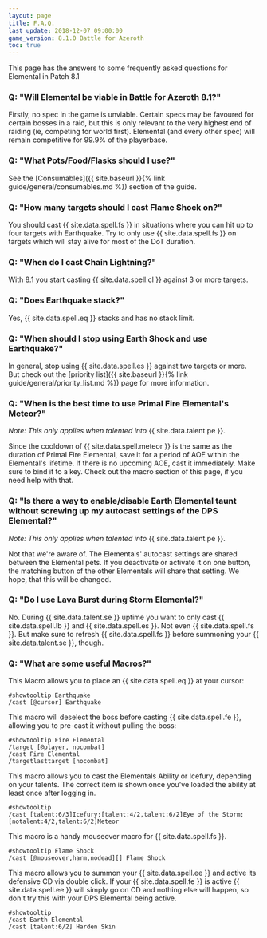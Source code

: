 ```yaml
---
layout: page
title: F.A.Q.
last_update: 2018-12-07 09:00:00
game_version: 8.1.0 Battle for Azeroth
toc: true
---
```


This page has the answers to some frequently asked questions for Elemental in Patch 8.1

### Q: "Will Elemental be viable in Battle for Azeroth 8.1?"

Firstly, no spec in the game is unviable. Certain specs may be favoured for certain bosses in a raid, but this is only relevant to the very highest end of raiding (ie, competing for world first). Elemental (and every other spec) will remain competitive for 99.9% of the playerbase.

### Q: "What Pots/Food/Flasks should I use?"

See the [Consumables]({{ site.baseurl }}{% link guide/general/consumables.md %}) section of the guide.

### Q: "How many targets should I cast Flame Shock on?"

You should cast {{ site.data.spell.fs }}  in situations where you can hit up to four targets with Earthquake. Try to only use {{ site.data.spell.fs }} on targets which will stay alive for most of the DoT duration.

### Q: "When do I cast Chain Lightning?"

With 8.1 you start casting {{ site.data.spell.cl }} against 3 or more targets.

### Q: "Does Earthquake stack?"

Yes, {{ site.data.spell.eq }} stacks and has no stack limit.

### Q: "When should I stop using Earth Shock and use Earthquake?"

In general, stop using {{ site.data.spell.es }} against two targets or more. But check out the [priority list]({{ site.baseurl }}{% link guide/general/priority_list.md %}) page for more information.

### Q: "When is the best time to use Primal Fire Elemental's Meteor?"

*Note: This only applies when talented into* {{ site.data.talent.pe }}.

Since the cooldown of {{ site.data.spell.meteor }} is the same as the duration of Primal Fire Elemental, save it for a period of AOE within the Elemental's lifetime.  If there is no upcoming AOE, cast it immediately.  Make sure to bind it to a key. Check out the macro section of this page, if you need help with that.

### Q: "Is there a way to enable/disable Earth Elemental taunt without screwing up my autocast settings of the DPS Elemental?"

*Note: This only applies when talented into* {{ site.data.talent.pe }}.

Not that we're aware of. The Elementals' autocast settings are shared between the Elemental pets. If you deactivate or activate it on one button, the matching button of the other Elementals will share that setting. We hope, that this will be changed.

### Q: "Do I use Lava Burst during Storm Elemental?"

No. During {{ site.data.talent.se }} uptime you want to only cast {{ site.data.spell.lb }} and {{ site.data.spell.es }}. Not even {{ site.data.spell.fs }}. But make sure to refresh {{ site.data.spell.fs }} before summoning your {{ site.data.talent.se }}, though.

### Q: "What are some useful Macros?"

This Macro allows you to place an {{ site.data.spell.eq }} at your cursor:

 ```
#showtooltip Earthquake
/cast [@cursor] Earthquake
 ```

This macro will deselect the boss before casting {{ site.data.spell.fe }}, allowing you to pre-cast it without pulling the boss:

 ```
#showtooltip Fire Elemental
/target [@player, nocombat]
/cast Fire Elemental
/targetlasttarget [nocombat]
 ```

This macro allows you to cast the Elementals Ability or Icefury, depending on your talents. The correct item is shown once you've loaded the ability at least once after logging in.
```
#showtooltip
/cast [talent:6/3]Icefury;[talent:4/2,talent:6/2]Eye of the Storm;[notalent:4/2,talent:6/2]Meteor
```

This macro is a handy mouseover macro for {{ site.data.spell.fs }}.
```
#showtooltip Flame Shock
/cast [@mouseover,harm,nodead][] Flame Shock
```

This macro allows you to summon your {{ site.data.spell.ee }} and active its defensive CD via double click. If your {{ site.data.spell.fe }} is active {{ site.data.spell.ee }} will simply go on CD and nothing else will happen, so don't try this with your DPS Elemental being active.

```
#showtooltip
/cast Earth Elemental
/cast [talent:6/2] Harden Skin
```
